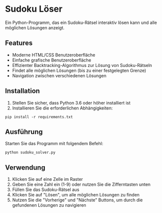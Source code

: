 
# Sudoku Löser

Ein Python-Programm, das ein Sudoku-Rätsel interaktiv lösen kann und alle möglichen Lösungen anzeigt.

## Features

- Moderne HTML/CSS Benutzeroberfläche
- Einfache grafische Benutzeroberfläche
- Effizienter Backtracking-Algorithmus zur Lösung von Sudoku-Rätseln
- Findet alle möglichen Lösungen (bis zu einer festgelegten Grenze)
- Navigation zwischen verschiedenen Lösungen

## Installation

1. Stellen Sie sicher, dass Python 3.6 oder höher installiert ist
2. Installieren Sie die erforderlichen Abhängigkeiten:

```
pip install -r requirements.txt
```

## Ausführung

Starten Sie das Programm mit folgendem Befehl:

```
python sudoku_solver.py
```

## Verwendung

1. Klicken Sie auf eine Zelle im Raster
2. Geben Sie eine Zahl ein (1-9) oder nutzen Sie die Zifferntasten unten
3. Füllen Sie das Sudoku-Rätsel aus
4. Klicken Sie auf "Lösen", um alle möglichen Lösungen zu finden
5. Nutzen Sie die "Vorherige" und "Nächste" Buttons, um durch die gefundenen Lösungen zu navigieren
